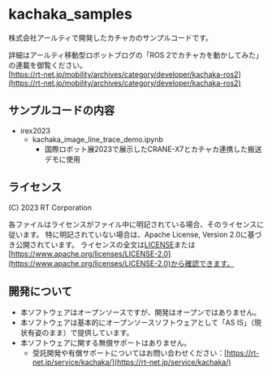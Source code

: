 # kachaka_samples

株式会社アールティで開発したカチャカのサンプルコードです。

詳細はアールティ移動型ロボットブログの「ROS 2でカチャカを動かしてみた」の連載を御覧ください。  
[https://rt-net.jp/mobility/archives/category/developer/kachaka-ros2](https://rt-net.jp/mobility/archives/category/developer/kachaka-ros2)

## サンプルコードの内容
- irex2023
  - kachaka_image_line_trace_demo.ipynb
    - 国際ロボット展2023で展示したCRANE-X7とカチャカ連携した搬送デモに使用
    

## ライセンス

(C) 2023 RT Corporation

各ファイルはライセンスがファイル中に明記されている場合、そのライセンスに従います。
特に明記されていない場合は、Apache License, Version 2.0に基づき公開されています。
ライセンスの全文は[LICENSE](./LICENSE)または[https://www.apache.org/licenses/LICENSE-2.0](https://www.apache.org/licenses/LICENSE-2.0)から確認できます。

## 開発について

- 本ソフトウェアはオープンソースですが、開発はオープンではありません。
- 本ソフトウェアは基本的にオープンソースソフトウェアとして「AS IS」（現状有姿のまま）で提供しています。
- 本ソフトウェアに関する無償サポートはありません。
  - 受託開発や有償サポートについてはお問い合わせください：[https://rt-net.jp/service/kachaka/](https://rt-net.jp/service/kachaka/)
